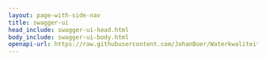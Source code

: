 ```yaml
---
layout: page-with-side-nav
title: swagger-ui
head_include: swagger-ui-head.html
body_include: swagger-ui-body.html
openapi-url: https://raw.githubusercontent.com/JohanBoer/Waterkwaliteit/main/specificatie/openapi.yaml
---
```

<div id="swagger-ui"></div>
